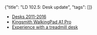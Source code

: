 {"title": "LD 102.5: Desk update", "tags": []}
* [Desks 2011-2016](https://photos.app.goo.gl/mziAg8tcTMk4s8Ka6)
* [Kingsmith WalkingPad A1 Pro](https://www.walkingpad.com/)
* [Experience with a treadmill desk](https://www.intotheminds.com/blog/en/walking-while-working-my-experience-with-a-treadmill-desk/)

